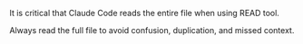 It is critical that Claude Code reads the entire file when using READ tool.

Always read the full file to avoid confusion, duplication, and missed context.

